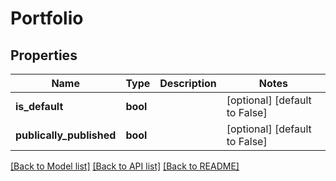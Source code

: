 # Portfolio

## Properties
Name | Type | Description | Notes
------------ | ------------- | ------------- | -------------
**is_default** | **bool** |  | [optional] [default to False]
**publically_published** | **bool** |  | [optional] [default to False]

[[Back to Model list]](../README.md#documentation-for-models) [[Back to API list]](../README.md#documentation-for-api-endpoints) [[Back to README]](../README.md)


